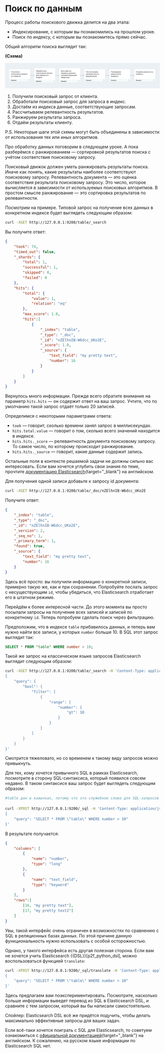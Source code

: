 # Поиск по данным

Процесс работы поискового движка делится на два этапа:

* Индексирование, с которым вы познакомились на прошлом уроке.
* Поиск по индексу, с которым вы познакомитесь прямо сейчас.

Общий алгоритм поиска выглядит так:

**(Схема)** 

![scheme](pictures/2_search/scheme.png)

1. Получили поисковый запрос от клиента.
2. Обработали поисковый запрос для запроса в индекс.
3. Достаём из индекса данные, соответствующие запросам.
4. Рассчитываем релевантность результатов.
5. Ранжируем результаты запроса.
6. Отдаём результаты клиенту.

P.S. Некоторые шаги этой схемы могут быть объединены в зависимости от использования тех или иных алгоритмов.

Про обработку данных поговорим в следующем уроке. А пока разберёмся с ранжированием — сортировкой результатов поиска с учётом соответствия поисковому запросу.

Поисковый движок должен уметь ранжировать результаты поиска. Иначе как понять, какие результаты наиболее соответствуют поисковому запросу. 
Релевантность документа — это оценка соответствия результата поисковому запросу. Это число, которое вычисляется в зависимости от используемых поисковых алгоритмов. В простом смысле ранжирование — это сортировка результатов по релевантности.

Посмотрим на примере. Типовой запрос на получение всех данных в конкретном индексе будет выглядеть следующим образом:

```bash
curl -XGET http://127.0.0.1:9200/table/_search
```

Вы получите ответ:

```json
{
	"took": 74,
	"timed_out": false,
	"_shards": {
		"total": 1,
		"successful": 1,
		"skipped": 0,
		"failed": 0
	},
	"hits": {
		"total": {
			"value": 1,
			"relation": "eq"
		},
		"max_score": 1.0,
		"hits":[
			{
				"_index": "table",
				"_type": "_doc",
				"_id": "nZElhnIB-W6dcc_UKo2E",
				"_score": 1.0,
				"_source": {
					"text_field": "my pretty text",
					"number": 16
				}
			}
		]
	}
}
```

Вернулось много информации. Прежде всего обратите внимание на параметр `hits.hits` — он содержит ответ на ваш запрос. Учтите, что по умолчанию такой запрос отдаёт только 20 записей.

Определимся с некоторыми параметрами ответа:

- `took` — говорит, сколько времени занял запрос в миллисекундах.
- `hits.total.value` — говорит о том, сколько всего значений находится в индексе.
- `hits.hits._score` — релевантность документа поисковому запросу. То самое число, по которому происходит ранжирование. 
- `hits.hits._source` — говорит, какие данные содержит запись.

Остальные поля в контексте решаемой задачи не должны сильно вас интересовать. Если вам хочется углубить свои знания по теме, прочтите [документацию Elasticsearch](https://www.elastic.co/guide/en/elasticsearch/reference/current/docs-get.html#docs-get-api-response-body){target="_blank"} на английском.

Для получения одной записи добавьте к запросу id документа:

```bash
curl -XGET http://127.0.0.1:9200/table/_doc/nZElhnIB-W6dcc_UKo2E
```

Получите ответ:

```json
{
	"_index": "table",
	"_type": "_doc",
	"_id": "nZElhnIB-W6dcc_UKo2E",
	"_version": 2,
	"_seq_no": 1,
	"_primary_term": 1,
	"found": true,
	"_source": {
		"text_field": "my pretty text",
		"number": 16
	}
}
```

Здесь всё просто: вы получили информацию о конкретной записи, примерно такую же, как и при сохранении. Попробуйте послать запрос с несуществующим `id`, чтобы убедиться, что Elasticsearch отработает его в штатном режиме.

Перейдём к более интересной части. До этого момента вы просто посылали запросы на получение всех записей и записей по конкретному `id`. Теперь попробуем сделать поиск через фильтрацию.

Предположим, что в индексе `table` прибавилось данных, и теперь вам нужно найти все записи, у которых `number` больше 10. В SQL этот запрос выглядит так:

```sql
SELECT * FROM "table" WHERE number > 10;
```

Такой же запрос на классическом языке запросов Elasticsearch выглядит следующим образом:

```bash
curl -XGET http://127.0.0.1:9200/table/_search -H 'Content-Type: application/json' -d'
{
	"query": {
		"bool": {
			"filter": [
				{
					"range": {
						"number": {
							"gt": 10
						}
					}
				}
			]
		}
	}
}'
```

Смотрится тяжеловато, но со временем к такому виду запросов можно привыкнуть.

Для тех, кому хочется привычного SQL в рамках Elasticsearch, посмотрите в сторону SQL-синтаксиса, который появился совсем недавно. 
В таком синтаксисе ваш запрос будет выглядеть следующим образом:

```bash
#table дан в кавычках, потому что это служебное слово для SQL-запросов в Elasticsearch

curl -XPOST http://127.0.0.1:9200/_sql -H 'Content-Type: application/json' -d'
{
	"query": "SELECT * FROM \"table\" WHERE number > 10"
}'
```

В результате получается:

```json
{
	"columns": [
		{
			"name": "number",
			"type": "long"
		},
		{
			"name": "text_field",
			"type": "keyword"
		}
	],
	"rows":[
		[16, "my pretty text"],
		[17, "my pretty text2"]
	]
}
```

Увы, такой интерфейс очень ограничен в возможностях по сравнению с SQL в реляционных базах данных. По этой причине данную функциональность нужно использовать с особой осторожностью. 

Однако, у такого интерфейса есть другая полезная сторона. Если вам не хочется учить Elasticsearch {{DSL}}[p2f_python_dsl], можно воспользоваться функцией `translate`:

```bash
curl -XPOST http://127.0.0.1:9200/_sql/translate -H 'Content-Type: application/json' -d'
{
	"query": "SELECT * FROM \"table\" WHERE number > 10"
}'
```

Здесь предлагаем вам поэкспериментировать. Посмотрите, насколько больше информации выведет перевод из SQL в Elasticsearch DSL, и сравните с тем запросом, который вы бы написали самостоятельно. 

Спойлер: Elasticsearch DSL всё же придётся подучить, чтобы делать максимально эффективные запросы для ваших задач.

Если всё-таки хочется поиграть с SQL для Elasticsearch, то советуем ознакомиться с [официальной документацией](https://www.elastic.co/guide/en/elasticsearch/reference/current/sql-getting-started.html){target="_blank"} на английском. К сожалению, на русском языке информации по Elasticsearch SQL нет.
